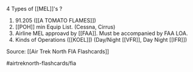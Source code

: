 4 Types of [[MEL]]'s
?
1. 91.205 ([[A TOMATO FLAMES]])
2. [[POH]] min Equip List. (Cessna, Cirrus)
3. Airline MEL approavd by [[FAA]]. Must be accompanied by FAA LOA.
4. Kinds of Operations ([[KOEL]]) (Day/Night [[VFR]], Day Night [[IFR]])

Source: [[Air Trek North FIA Flashcards]]

#airtreknorth-flashcards/fia